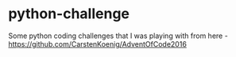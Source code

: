 # python-challenge
Some python coding challenges that I was playing with from here - https://github.com/CarstenKoenig/AdventOfCode2016
